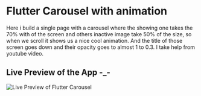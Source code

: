 # Flutter Carousel with animation

Here i build a single page with a carousel where the showing one takes the 70% with of the screen and others inactive image take 50% of the size, so when we scroll it shows us a nice cool animation.
And the title of those screen goes down and their opacity goes to almost 1 to 0.3. I take help from youtube video.

## Live Preview of the App -_-
![Live Preview of Flutter Carousel](https://github.com/abuanwar072/Flutter-Advance-Carousel/blob/master/flutter_carousal_with_animation.gif?raw=true)
